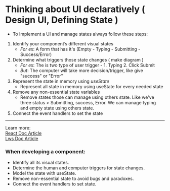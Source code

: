 # Thinking about UI declaratively ( Design UI, Defining State )

- To Implement a UI and manage states always follow these steps:

1. Identify your component’s different visual states
   - _For ex_: A form that has it's (Empty - Typing - Submitting - Success/Error)
2. Determine what triggers those state changes ( make diagram )
   - _For ex_: The is two type of user trigger - 1. Typing 2. Click Submit
   - _But_: The computer will take more decision/trigger, like give "success" or "Error"
3. Represent the state in memory using _useState_
   - Represent all state in memory using useState for every needed state
4. Remove any non-essential state variables
   - Remove states those can manage using others state. Like we've three status > Submitting, success, Error.
     We can manage typing and empty state using others state.
5. Connect the event handlers to set the state

<hr>

Learn more: <br>
<a href="https://react.dev/learn/reacting-to-input-with-state"> React Doc Article </a> <br>
<a href="https://reactive-accelarator.vercel.app/reactive-accelarator/React-js/module-3/declaretive-imperative"> Lws Doc Article </a>

### When developing a component:

- Identify all its visual states.
- Determine the human and computer triggers for state changes.
- Model the state with useState.
- Remove non-essential state to avoid bugs and paradoxes.
- Connect the event handlers to set state.
